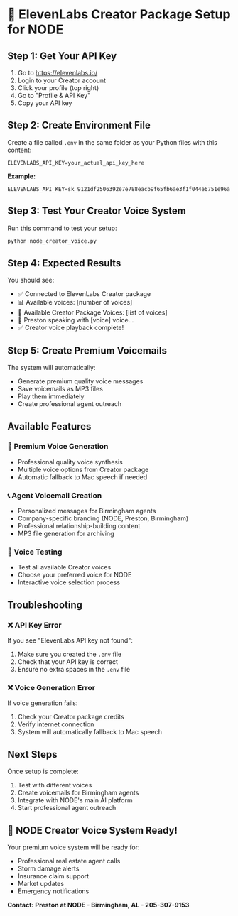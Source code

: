 # 🎤 ElevenLabs Creator Package Setup for NODE

## Step 1: Get Your API Key

1. Go to https://elevenlabs.io/
2. Login to your Creator account
3. Click your profile (top right)
4. Go to "Profile & API Key"
5. Copy your API key

## Step 2: Create Environment File

Create a file called `.env` in the same folder as your Python files with this content:

```
ELEVENLABS_API_KEY=your_actual_api_key_here
```

**Example:**
```
ELEVENLABS_API_KEY=sk_9121df2506392e7e788eacb9f65fb6ae3f1f044e6751e96a
```

## Step 3: Test Your Creator Voice System

Run this command to test your setup:

```bash
python node_creator_voice.py
```

## Step 4: Expected Results

You should see:
- ✅ Connected to ElevenLabs Creator package
- 📊 Available voices: [number of voices]
- 🎤 Available Creator Package Voices: [list of voices]
- 🎤 Preston speaking with [voice] voice...
- ✅ Creator voice playback complete!

## Step 5: Create Premium Voicemails

The system will automatically:
- Generate premium quality voice messages
- Save voicemails as MP3 files
- Play them immediately
- Create professional agent outreach

## Available Features

### 🎤 Premium Voice Generation
- Professional quality voice synthesis
- Multiple voice options from Creator package
- Automatic fallback to Mac speech if needed

### 📞 Agent Voicemail Creation
- Personalized messages for Birmingham agents
- Company-specific branding (NODE, Preston, Birmingham)
- Professional relationship-building content
- MP3 file generation for archiving

### 🎵 Voice Testing
- Test all available Creator voices
- Choose your preferred voice for NODE
- Interactive voice selection process

## Troubleshooting

### ❌ API Key Error
If you see "ElevenLabs API key not found":
1. Make sure you created the `.env` file
2. Check that your API key is correct
3. Ensure no extra spaces in the `.env` file

### ❌ Voice Generation Error
If voice generation fails:
1. Check your Creator package credits
2. Verify internet connection
3. System will automatically fallback to Mac speech

## Next Steps

Once setup is complete:
1. Test with different voices
2. Create voicemails for Birmingham agents
3. Integrate with NODE's main AI platform
4. Start professional agent outreach

## 🚀 NODE Creator Voice System Ready!

Your premium voice system will be ready for:
- Professional real estate agent calls
- Storm damage alerts
- Insurance claim support
- Market updates
- Emergency notifications

**Contact: Preston at NODE - Birmingham, AL - 205-307-9153** 